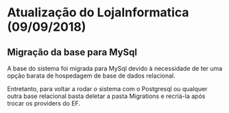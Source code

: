 # Atualização do LojaInformatica (09/09/2018)

## Migração da base para MySql

A base do sistema foi migrada para MySql devido à necessidade de ter uma opção barata de hospedagem de base de dados relacional.

Entretanto, para voltar a rodar o sistema com o Postgresql ou qualquer outra base relacional basta deletar a pasta Migrations e recriá-la após trocar os providers do EF.